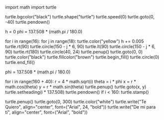 import math
import turtle

turtle.bgcolor("black")
turtle.shape("turtle")
turtle.speed(0)
turtle.goto(0, -40)
turtle.pendown()

h = 0
phi = 137.508 * (math.pi / 180.0)

for i in range(16):
    for j in range(18):
        turtle.color("yellow")
        h += 0.005
        turtle.rt(90)
        turtle.circle(150 - j * 6, 90)
        turtle.lt(90)
        turtle.circle(150 - j * 6, 90)
        turtle.rt(180)
        turtle.circle(40, 24)
        turtle.penup()
        turtle.goto(0, 0)
        turtle.color("black")
        turtle.fillcolor("brown")
        turtle.begin_fill()
        turtle.circle(0)
        turtle.end_fill()

phi = 137.508 * (math.pi / 180.0)

for i in range(160 + 40):
    r = 4 * math.sqrt(i)
    theta = i * phi
    x = r * math.cos(theta)
    y = r * math.sin(theta)
    turtle.penup()
    turtle.goto(x, y)
    turtle.setheading(i * 137.508)
    turtle.pendown()
    if i < 160:
        turtle.stamp()

turtle.penup()
turtle.goto(0, 300)
turtle.color("white")
turtle.write("Te Quiero", align="center", font=("Arial", 24, "bold"))
turtle.write("De mi para ti", align="center", font=("Arial", "bold"))

